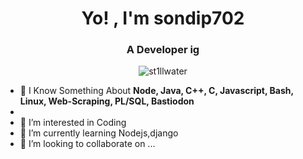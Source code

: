 <h1 align="center">Yo! , I'm sondip702</h1>
<h3 align="center">A Developer ig</h3>
<p align="center"> <img src="https://komarev.com/ghpvc/?username=sondip702&label=Profile%20views&color=0e75b6&style=flat" alt="st1llwater" /> </p>

- 💬 I Know Something About **Node, Java, C++, C, Javascript, Bash, Linux, Web-Scraping, PL/SQL, Bastiodon**
- 
- 👀 I’m interested in Coding
- 🌱 I’m currently learning Nodejs,django
- 💞️ I’m looking to collaborate on ...

<!---
sondip702/sondip702 is a ✨ special ✨ repository because its `README.md` (this file) appears on your GitHub profile.
You can click the Preview link to take a look at your changes.
--->
